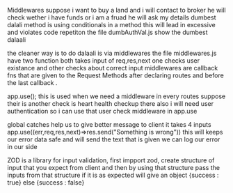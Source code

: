 Middlewares
suppose i want to buy a land and i will contact to broker he will check wether i have funds or i am a fruad he will ask my details 
dumbest dalali method is using conditionals in a method this will lead in excessive and violates code repetiton 
the file dumbAuthVal.js show the dumbest dalaali 

the cleaner way is to do dalaali is via middlewares 
the file middlewares.js have two function both takes input of req,res,next one checks user existance and other checks about correct input
middlewares are callback fns that are given to the Request Methods after declaring routes and before the last callback .

app.use(); this is used when we need a middleware in every routes 
suppose their is another check is heart health checkup there also i will need user authentication so i can use that user check middleware in app.use

global catches help us to give better message to client it takes 4 inputs 
app.use((err,req,res,next)=>res.send("Something is wrong")) this will keeps our error data safe and will send the text that is given we can log our error in our side 

ZOD is a library for input validation, first impport zod, create structure of input that you expect from client and then by using that structure 
pass the inputs from that structure if it is as expected will give an object {success : true} else {success : false}
